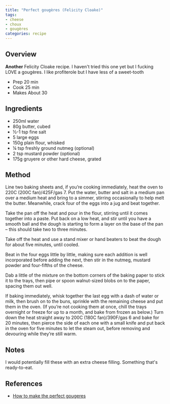 ```yaml
---
title: "Perfect gougères (Felicity Cloake)"
tags:
- cheese
- choux
- gougères 
categories: recipe
---
```


## Overview
**Another** Felicity Cloake recipe. I haven't tried this one yet but I fucking LOVE a gougères. I like profiterole but I have less of a sweet-tooth

- Prep 20 min
- Cook 25 min
- Makes About 30

## Ingredients
- 250ml water
- 80g butter, cubed
- ½-1 tsp fine salt
- 5 large eggs
- 150g plain flour, whisked
- ¼ tsp freshly ground nutmeg (optional)
- 2 tsp mustard powder (optional)
- 175g gruyere or other hard cheese, grated

## Method
Line two baking sheets and, if you’re cooking immediately, heat the oven to 220C (200C fan)/425F/gas 7. Put the water, butter and salt in a medium pan over a medium heat and bring to a simmer, stirring occasionally to help melt the butter. Meanwhile, crack four of the eggs into a jug and beat together.

Take the pan off the heat and pour in the flour, stirring until it comes together into a paste. Put back on a low heat, and stir until you have a smooth ball and the dough is starting to form a layer on the base of the pan – this should take two to three minutes.

Take off the heat and use a stand mixer or hand beaters to beat the dough for about five minutes, until cooled.

Beat in the four eggs little by little, making sure each addition is well incorporated before adding the next, then stir in the nutmeg, mustard powder and four-fifths of the cheese.

Dab a little of the mixture on the bottom corners of the baking paper to stick it to the trays, then pipe or spoon walnut-sized blobs on to the paper, spacing them out well.

If baking immediately, whisk together the last egg with a dash of water or milk, then brush on to the buns, sprinkle with the remaining cheese and put them in the oven. (If you’re not cooking them at once, chill the trays overnight or freeze for up to a month, and bake from frozen as below.) Turn down the heat straight away to 200C (180C fan)/390F/gas 6 and bake for 20 minutes, then pierce the side of each one with a small knife and put back in the oven for five minutes to let the steam out, before removing and devouring while they’re still warm.

## Notes
I would potentially fill these with an extra cheese filling. Something that's ready-to-eat. 

## References
- [How to make the perfect gougeres](https://www.theguardian.com/food/2019/dec/18/how-make-perfect-gougeres-cheese-puffs-felicity-cloake-recipe)
